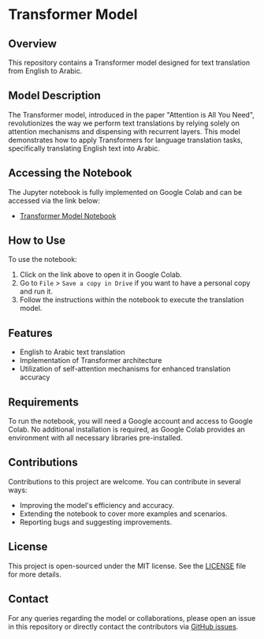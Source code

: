 # Transformer Model

## Overview
This repository contains a Transformer model designed for text translation from English to Arabic.

## Model Description
The Transformer model, introduced in the paper "Attention is All You Need", revolutionizes the way we perform text translations by relying solely on attention mechanisms and dispensing with recurrent layers. This model demonstrates how to apply Transformers for language translation tasks, specifically translating English text into Arabic.

## Accessing the Notebook
The Jupyter notebook is fully implemented on Google Colab and can be accessed via the link below:
- [Transformer Model Notebook](https://colab.research.google.com/drive/1vbcMC1kSODtftML--Tc3f4jTH-UJJsh4?usp=sharing)

## How to Use
To use the notebook:
1. Click on the link above to open it in Google Colab.
2. Go to `File` > `Save a copy in Drive` if you want to have a personal copy and run it.
3. Follow the instructions within the notebook to execute the translation model.

## Features
- English to Arabic text translation
- Implementation of Transformer architecture
- Utilization of self-attention mechanisms for enhanced translation accuracy

## Requirements
To run the notebook, you will need a Google account and access to Google Colab. No additional installation is required, as Google Colab provides an environment with all necessary libraries pre-installed.

## Contributions
Contributions to this project are welcome. You can contribute in several ways:
- Improving the model's efficiency and accuracy.
- Extending the notebook to cover more examples and scenarios.
- Reporting bugs and suggesting improvements.

## License
This project is open-sourced under the MIT license. See the [LICENSE](LICENSE) file for more details.

## Contact
For any queries regarding the model or collaborations, please open an issue in this repository or directly contact the contributors via [GitHub issues](https://github.com/yourusername/your-repo/issues).


